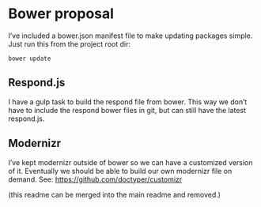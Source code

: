 # Bower proposal

I’ve included a bower.json manifest file to make updating packages simple. Just run this from the project root dir:

```
bower update
```

## Respond.js
I have a gulp task to build the respond file from bower. This way we don’t have to include the respond bower files in git, but can still have the latest respond.js.

## Modernizr
I’ve kept modernizr outside of bower so we can have a customized version of it. Eventually we should be able to build our own modernizr file on demand. See: https://github.com/doctyper/customizr


(this readme can be merged into the main readme and removed.)